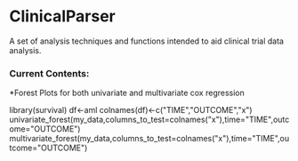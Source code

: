 # ClinicalParser
A set of analysis techniques and functions intended to aid clinical trial data analysis.

### Current Contents:

*Forest Plots for both univariate and multivariate cox regression

library(survival)
df<-aml
colnames(df)<-c("TIME","OUTCOME","x")
univariate_forest(my_data,columns_to_test=colnames("x"),time="TIME",outcome="OUTCOME")
multivariate_forest(my_data,columns_to_test=colnames("x"),time="TIME",outcome="OUTCOME")

